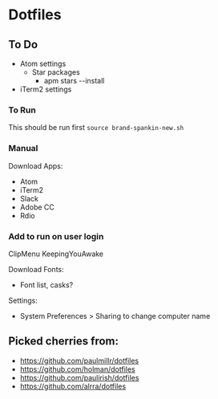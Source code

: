 # Dotfiles

## To Do
- Atom settings
  - Star packages
    - apm stars --install
- iTerm2 settings

### To Run
This should be run first
`source brand-spankin-new.sh`

### Manual
Download Apps:
- Atom
- iTerm2
- Slack
- Adobe CC
- Rdio

### Add to run on user login
ClipMenu
KeepingYouAwake

Download Fonts:
- Font list, casks?

Settings:
- System Preferences > Sharing to change computer name

## Picked cherries from:
- https://github.com/paulmillr/dotfiles
- https://github.com/holman/dotfiles
- https://github.com/paulirish/dotfiles
- https://github.com/alrra/dotfiles
